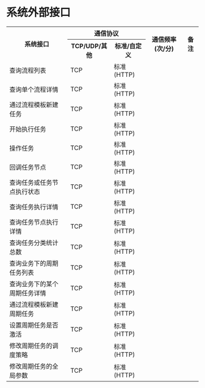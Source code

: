 # 系统外部接口

<table>
    <tr>
        <th rowspan="2">系统接口</th>
        <th colspan="2">通信协议</th>
        <th rowspan="2">通信频率(次/分)</th>
        <th rowspan="2">备注</th>
    </tr>
    <tr>
        <th>TCP/UDP/其他</th>
        <th>标准/自定义</th>
    </tr>
    <tr>
        <td>查询流程列表</td>
        <td>TCP</td>
        <td>标准(HTTP)</td>
        <td></td>
        <td></td>
    </tr>
    <tr>
        <td>查询单个流程详情</td>
        <td>TCP</td>
        <td>标准(HTTP)</td>
        <td></td>
        <td></td>
    </tr>
    <tr>
        <td>通过流程模板新建任务</td>
        <td>TCP</td>
        <td>标准(HTTP)</td>
        <td></td>
        <td></td>
    </tr>
    <tr>
        <td>开始执行任务</td>
        <td>TCP</td>
        <td>标准(HTTP)</td>
        <td></td>
        <td></td>
    </tr>
    <tr>
        <td>操作任务</td>
        <td>TCP</td>
        <td>标准(HTTP)</td>
        <td></td>
        <td></td>
    </tr>
    <tr>
        <td>回调任务节点</td>
        <td>TCP</td>
        <td>标准(HTTP)</td>
        <td></td>
        <td></td>
    </tr>
    <tr>
        <td>查询任务或任务节点执行状态</td>
        <td>TCP</td>
        <td>标准(HTTP)</td>
        <td></td>
        <td></td>
    </tr>
    <tr>
        <td>查询任务执行详情</td>
        <td>TCP</td>
        <td>标准(HTTP)</td>
        <td></td>
        <td></td>
    </tr>
    <tr>
        <td>查询任务节点执行详情</td>
        <td>TCP</td>
        <td>标准(HTTP)</td>
        <td></td>
        <td></td>
    </tr>
    <tr>
        <td>查询任务分类统计总数</td>
        <td>TCP</td>
        <td>标准(HTTP)</td>
        <td></td>
        <td></td>
    </tr>
    <tr>
        <td>查询业务下的周期任务列表</td>
        <td>TCP</td>
        <td>标准(HTTP)</td>
        <td></td>
        <td></td>
    </tr>
    <tr>
        <td>查询业务下的某个周期任务详情</td>
        <td>TCP</td>
        <td>标准(HTTP)</td>
        <td></td>
        <td></td>
    </tr>
    <tr>
        <td>通过流程模板新建周期任务</td>
        <td>TCP</td>
        <td>标准(HTTP)</td>
        <td></td>
        <td></td>
    </tr>
    <tr>
        <td>设置周期任务是否激活</td>
        <td>TCP</td>
        <td>标准(HTTP)</td>
        <td></td>
        <td></td>
    </tr>
    <tr>
        <td>修改周期任务的调度策略</td>
        <td>TCP</td>
        <td>标准(HTTP)</td>
        <td></td>
        <td></td>
    </tr>
    <tr>
        <td>修改周期任务的全局参数</td>
        <td>TCP</td>
        <td>标准(HTTP)</td>
        <td></td>
        <td></td>
    </tr>
</table>
